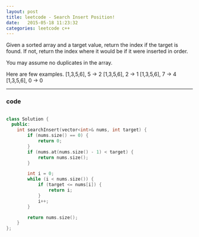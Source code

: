 ```yaml
---
layout: post
title: leetcode - Search Insert Position!
date:   2015-05-18 11:23:32
categories: leetcode c++
---
```


Given a sorted array and a target value, return the index if the target is found. If not, return the index where it would be if it were inserted in order.

You may assume no duplicates in the array.

Here are few examples.
[1,3,5,6], 5 → 2
[1,3,5,6], 2 → 1
[1,3,5,6], 7 → 4
[1,3,5,6], 0 → 0 
 
----------

### code

```c++

class Solution {
  public:
    int searchInsert(vector<int>& nums, int target) {
        if (nums.size() == 0) {
            return 0;
        }
        if (nums.at(nums.size() - 1) < target) {
            return nums.size();
        }

        int i = 0;
        while (i < nums.size()) {
            if (target <= nums[i]) {
                return i;
            }
            i++;
        }

        return nums.size();
    }
};

```